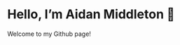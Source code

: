 # Hello, I’m Aidan Middleton 👋
Welcome to my Github page!

<!---
aidan-middleton/aidan-middleton is a ✨ special ✨ repository because its `README.md` (this file) appears on your GitHub profile.
You can click the Preview link to take a look at your changes.
Badges aquired from:
--->

